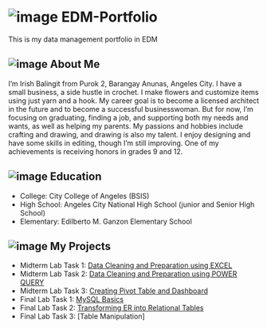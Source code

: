 # ![image](https://github.com/user-attachments/assets/da0ca54d-2145-42ca-9759-4366760ce7a5) EDM-Portfolio 

This is my data management portfolio in EDM
## ![image](https://github.com/user-attachments/assets/60ae8ba7-ad41-486e-b5b7-500c69babfe6) About Me
I’m Irish Balingit from Purok 2, Barangay Anunas, Angeles City. I have a small business, a side hustle in crochet. I make flowers and customize items using just yarn and a hook. My career goal is to become a licensed architect in the future and to become a successful businesswoman. But for now, I’m focusing on graduating, finding a job, and supporting both my needs and wants, as well as helping my parents. My passions and hobbies include crafting and drawing, and drawing is also my talent. I enjoy designing and have some skills in editing, though I’m still improving. One of my achievements is receiving honors in grades 9 and 12.
## ![image](https://github.com/user-attachments/assets/5f0e5487-7a2a-4a9c-8373-9a60f35b38da) Education
- College: City College of Angeles (BSIS)
- High School: Angeles City National High School (junior and Senior High School)
- Elementary: Edilberto M. Ganzon Elementary School
## ![image](https://github.com/user-attachments/assets/c1d74895-e5ac-4f72-aa51-d79d3b1657cd) My Projects
- Midterm Lab Task 1: [Data Cleaning and Preparation using EXCEL](https://github.com/IrishBalingit/README.md/blob/main/Midterm%20Task%201/task1.md)
- Midterm Lab Task 2: [Data Cleaning and Preparation using POWER QUERY](https://github.com/IrishBalingit/README.md/blob/main/Midterm%20task%202/task2.md)
- Midterm Lab Task 3: [Creating Pivot Table and Dashboard](https://github.com/IrishBalingit/README.md/blob/main/Midterm%20Task%203/task3.md)
- Final Lab Task 1: [MySQL Basics](https://github.com/IrishBalingit/README.md/blob/main/Final%20Task1/README.md)
- Final Lab Task 2: [Transforming ER into Relational Tables](https://github.com/IrishBalingit/README.md/blob/main/Final%20Task%202/README.md)
- Final Lab Task 3: [Table Manipulation]
